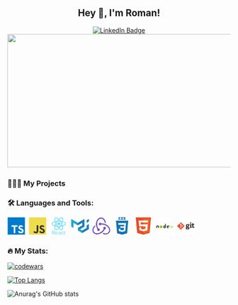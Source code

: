 
<p align="center">
  <h2 align="center">Hey 👋, I'm Roman!</h2>
</p>
<div align="center"> <a href="https://www.linkedin.com/in/roman-kadevich-348145279/">
    <img src="https://img.shields.io/badge/LinkedIn-blue?style=for-the-badge&logo=linkedin&logoColor=white" alt="LinkedIn Badge"/>
  </a>
  </div>
  


  
  
  <div align="center">
  <img src="https://media.giphy.com/media/L8K62iTDkzGX6/giphy.gif" width="600" height="300"/>
</div>

<div>
  
 ### 👨🏻‍💻 My Projects
 
 ### :hammer_and_wrench: Languages and Tools:
   <img src="https://github.com/devicons/devicon/blob/master/icons/typescript/typescript-original.svg" title="TypeScript" alt="TypeScript" width="40" height="40"/>&nbsp;
 <img src="https://github.com/devicons/devicon/blob/master/icons/javascript/javascript-original.svg" title="JavaScript" alt="JavaScript" width="40" height="40"/>&nbsp;
  <img src="https://github.com/devicons/devicon/blob/master/icons/react/react-original-wordmark.svg" title="React" alt="React" width="40" height="40"/>&nbsp;
  <img src="https://github.com/devicons/devicon/blob/master/icons/materialui/materialui-original.svg" title="Material UI" alt="Material UI" width="40" height="40"/>&nbsp;
  <img src="https://github.com/devicons/devicon/blob/master/icons/redux/redux-original.svg" title="Redux" alt="Redux " width="40" height="40"/>&nbsp;
  <img src="https://github.com/devicons/devicon/blob/master/icons/css3/css3-plain-wordmark.svg"  title="CSS3" alt="CSS" width="40" height="40"/>&nbsp;
  <img src="https://github.com/devicons/devicon/blob/master/icons/html5/html5-original.svg" title="HTML5" alt="HTML" width="40" height="40"/>&nbsp;
  <img src="https://github.com/devicons/devicon/blob/master/icons/nodejs/nodejs-original-wordmark.svg" title="NodeJS" alt="NodeJS" width="40" height="40"/>&nbsp;
  <img src="https://github.com/devicons/devicon/blob/master/icons/git/git-original-wordmark.svg" title="Git" alt="Git" width="40" height="40"/>
</div>

### :fire: My Stats:
[![codewars](https://www.codewars.com/users/romankadevich/badges/micro)](https://www.codewars.com/users/romankadevich) 


[![Top Langs](https://github-readme-stats.vercel.app/api/top-langs/?username=RomanKadevich&layout=compact&theme=dracula)](https://github.com/anuraghazra/github-readme-stats)


![Anurag's GitHub stats](https://github-readme-stats.vercel.app/api?username=RomanKadevich&show_icons=true&theme=dracula)



